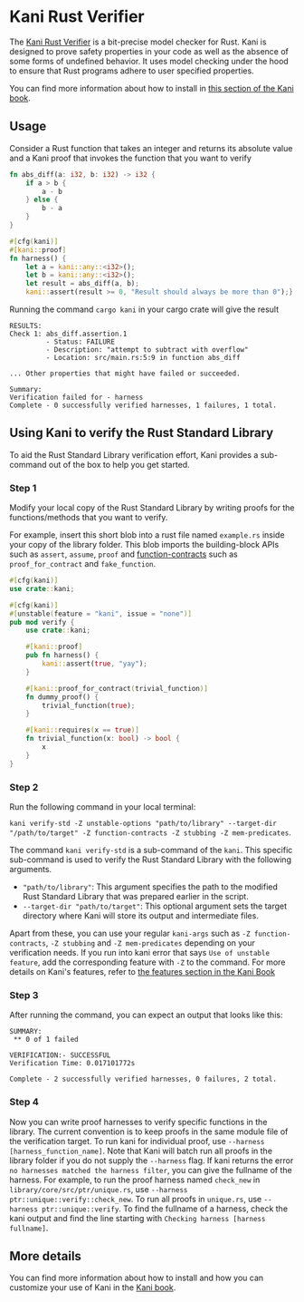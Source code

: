 # Kani Rust Verifier

The [Kani Rust Verifier](https://github.com/model-checking/kani) is a bit-precise model checker for Rust.
Kani is designed to prove safety properties in your code as well as
the absence of some forms of undefined behavior. It uses model checking under the hood to ensure that
Rust programs adhere to user specified properties.

You can find more information about how to install in [this section of the Kani book](https://model-checking.github.io/kani/install-guide.html).

## Usage

Consider a Rust function that takes an integer and returns its absolute value and
a Kani proof that invokes the function that you want to verify

``` rust
fn abs_diff(a: i32, b: i32) -> i32 {
    if a > b {
        a - b
    } else {
        b - a
    }
}

#[cfg(kani)]
#[kani::proof]
fn harness() {
    let a = kani::any::<i32>();
    let b = kani::any::<i32>();
    let result = abs_diff(a, b);
    kani::assert(result >= 0, "Result should always be more than 0");}
```

Running the command `cargo kani` in your cargo crate will give the result

```
RESULTS:
Check 1: abs_diff.assertion.1
         - Status: FAILURE
         - Description: "attempt to subtract with overflow"
         - Location: src/main.rs:5:9 in function abs_diff

... Other properties that might have failed or succeeded.

Summary:
Verification failed for - harness
Complete - 0 successfully verified harnesses, 1 failures, 1 total.
```


## Using Kani to verify the Rust Standard Library

To aid the Rust Standard Library verification effort, Kani provides a sub-command out of the box to help you get started.

### Step 1

Modify your local copy of the Rust Standard Library by writing proofs for the functions/methods that you want to verify.

For example, insert this short blob into a rust file named `example.rs` inside your copy of the library folder. This blob imports the building-block APIs such as
`assert`, `assume`, `proof` and [function-contracts](https://github.com/model-checking/kani/blob/main/rfc/src/rfcs/0009-function-contracts.md) such as `proof_for_contract` and `fake_function`.

``` rust
#[cfg(kani)]
use crate::kani;

#[cfg(kani)]
#[unstable(feature = "kani", issue = "none")]
pub mod verify {
    use crate::kani;

    #[kani::proof]
    pub fn harness() {
        kani::assert(true, "yay");
    }

    #[kani::proof_for_contract(trivial_function)]
    fn dummy_proof() {
        trivial_function(true);
    }

    #[kani::requires(x == true)]
    fn trivial_function(x: bool) -> bool {
        x
    }
}
```

### Step 2

Run the following command in your local terminal:

`kani verify-std -Z unstable-options "path/to/library" --target-dir "/path/to/target" -Z function-contracts -Z stubbing -Z mem-predicates`.

The command `kani verify-std` is a sub-command of the `kani`. This specific sub-command is used to verify the Rust Standard Library with the following arguments.

- `"path/to/library"`: This argument specifies the path to the modified Rust Standard Library that was prepared earlier in the script.
- `--target-dir "path/to/target"`: This optional argument sets the target directory where Kani will store its output and intermediate files.

Apart from these, you can use your regular `kani-args` such as `-Z function-contracts`, `-Z stubbing` and `-Z mem-predicates` depending on your verification needs. If you run into kani error that says `Use of unstable feature`, add the corresponding feature with `-Z` to the command.
For more details on Kani's features, refer to [the features section in the Kani Book](https://model-checking.github.io/kani/reference/attributes.html)

### Step 3

After running the command, you can expect an output that looks like this:

```
SUMMARY:
 ** 0 of 1 failed

VERIFICATION:- SUCCESSFUL
Verification Time: 0.017101772s

Complete - 2 successfully verified harnesses, 0 failures, 2 total.
```

### Step 4
Now you can write proof harnesses to verify specific functions in the library. The current convention is to keep proofs in the same module file of the verification target. To run kani for individual proof, use `--harness [harness_function_name]`. Note that Kani will batch run all proofs in the library folder if you do not supply the `--harness` flag. If kani returns the error `no harnesses matched the harness filter`, you can give the fullname of the harness. For example, to run the proof harness named `check_new` in `library/core/src/ptr/unique.rs`, use `--harness ptr::unique::verify::check_new`. To run all proofs in `unique.rs`, use `--harness ptr::unique::verify`. To find the fullname of a harness, check the kani output and find the line starting with `Checking harness [harness fullname]`.

## More details

You can find more information about how to install and how you can customize your use of Kani in the
[Kani book](https://model-checking.github.io/kani/).
